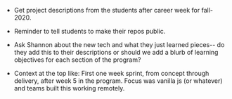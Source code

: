 - Get project descriptions from the students after career week for fall-2020.

- Reminder to tell students to make their repos public.

- Ask Shannon about the new tech and what they just learned pieces-- do they add this to their descriptions or should we add a blurb of learning objectives for each section of the program?

- Context at the top like: First one week sprint, from concept through delivery, after week 5 in the program.  Focus was vanilla js (or whatever) and teams built this working remotely.
